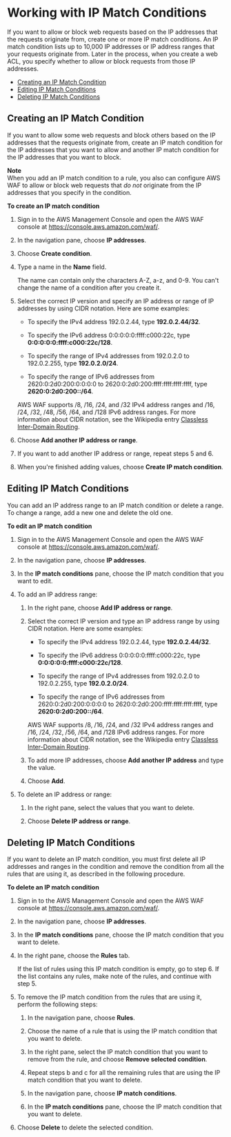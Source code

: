 # Working with IP Match Conditions<a name="web-acl-ip-conditions"></a>

If you want to allow or block web requests based on the IP addresses that the requests originate from, create one or more IP match conditions\. An IP match condition lists up to 10,000 IP addresses or IP address ranges that your requests originate from\. Later in the process, when you create a web ACL, you specify whether to allow or block requests from those IP addresses\.


+ [Creating an IP Match Condition](#web-acl-ip-conditions-creating)
+ [Editing IP Match Conditions](#web-acl-ip-conditions-editing)
+ [Deleting IP Match Conditions](#web-acl-ip-conditions-deleting)

## Creating an IP Match Condition<a name="web-acl-ip-conditions-creating"></a>

If you want to allow some web requests and block others based on the IP addresses that the requests originate from, create an IP match condition for the IP addresses that you want to allow and another IP match condition for the IP addresses that you want to block\.

**Note**  
When you add an IP match condition to a rule, you also can configure AWS WAF to allow or block web requests that *do not* originate from the IP addresses that you specify in the condition\.

**To create an IP match condition**

1. Sign in to the AWS Management Console and open the AWS WAF console at [https://console\.aws\.amazon\.com/waf/](https://console.aws.amazon.com/waf/)\. 

1. In the navigation pane, choose **IP addresses**\.

1. Choose **Create condition**\.

1. Type a name in the **Name** field\.

   The name can contain only the characters A\-Z, a\-z, and 0\-9\. You can't change the name of a condition after you create it\.

1. Select the correct IP version and specify an IP address or range of IP addresses by using CIDR notation\. Here are some examples:

   + To specify the IPv4 address 192\.0\.2\.44, type **192\.0\.2\.44/32**\.

   + To specify the IPv6 address 0:0:0:0:0:ffff:c000:22c, type **0:0:0:0:0:ffff:c000:22c/128**\.

   + To specify the range of IPv4 addresses from 192\.0\.2\.0 to 192\.0\.2\.255, type **192\.0\.2\.0/24**\.

   + To specify the range of IPv6 addresses from 2620:0:2d0:200:0:0:0:0 to 2620:0:2d0:200:ffff:ffff:ffff:ffff, type **2620:0:2d0:200::/64**\.

   AWS WAF supports /8, /16, /24, and /32 IPv4 address ranges and /16, /24, /32, /48, /56, /64, and /128 IPv6 address ranges\. For more information about CIDR notation, see the Wikipedia entry [Classless Inter\-Domain Routing](https://en.wikipedia.org/wiki/Classless_Inter-Domain_Routing)\.

1. Choose **Add another IP address or range**\.

1. If you want to add another IP address or range, repeat steps 5 and 6\.

1. When you're finished adding values, choose **Create IP match condition**\.

## Editing IP Match Conditions<a name="web-acl-ip-conditions-editing"></a>

You can add an IP address range to an IP match condition or delete a range\. To change a range, add a new one and delete the old one\.

**To edit an IP match condition**

1. Sign in to the AWS Management Console and open the AWS WAF console at [https://console\.aws\.amazon\.com/waf/](https://console.aws.amazon.com/waf/)\. 

1. In the navigation pane, choose **IP addresses**\.

1. In the **IP match conditions** pane, choose the IP match condition that you want to edit\.

1. To add an IP address range:

   1. In the right pane, choose **Add IP address or range**\.

   1. Select the correct IP version and type an IP address range by using CIDR notation\. Here are some examples:

      + To specify the IPv4 address 192\.0\.2\.44, type **192\.0\.2\.44/32**\.

      + To specify the IPv6 address 0:0:0:0:0:ffff:c000:22c, type **0:0:0:0:0:ffff:c000:22c/128**\.

      + To specify the range of IPv4 addresses from 192\.0\.2\.0 to 192\.0\.2\.255, type **192\.0\.2\.0/24**\.

      + To specify the range of IPv6 addresses from 2620:0:2d0:200:0:0:0:0 to 2620:0:2d0:200:ffff:ffff:ffff:ffff, type **2620:0:2d0:200::/64**\.

      AWS WAF supports /8, /16, /24, and /32 IPv4 address ranges and /16, /24, /32, /56, /64, and /128 IPv6 address ranges\. For more information about CIDR notation, see the Wikipedia entry [Classless Inter\-Domain Routing](https://en.wikipedia.org/wiki/Classless_Inter-Domain_Routing)\.

   1. To add more IP addresses, choose **Add another IP address** and type the value\.

   1. Choose **Add**\.

1. To delete an IP address or range:

   1. In the right pane, select the values that you want to delete\.

   1. Choose **Delete IP address or range**\.

## Deleting IP Match Conditions<a name="web-acl-ip-conditions-deleting"></a>

If you want to delete an IP match condition, you must first delete all IP addresses and ranges in the condition and remove the condition from all the rules that are using it, as described in the following procedure\.

**To delete an IP match condition**

1. Sign in to the AWS Management Console and open the AWS WAF console at [https://console\.aws\.amazon\.com/waf/](https://console.aws.amazon.com/waf/)\. 

1. In the navigation pane, choose **IP addresses**\.

1. In the **IP match conditions** pane, choose the IP match condition that you want to delete\.

1. In the right pane, choose the **Rules** tab\.

   If the list of rules using this IP match condition is empty, go to step 6\. If the list contains any rules, make note of the rules, and continue with step 5\.

1. To remove the IP match condition from the rules that are using it, perform the following steps:

   1. In the navigation pane, choose **Rules**\.

   1. Choose the name of a rule that is using the IP match condition that you want to delete\.

   1. In the right pane, select the IP match condition that you want to remove from the rule, and choose **Remove selected condition**\.

   1. Repeat steps b and c for all the remaining rules that are using the IP match condition that you want to delete\.

   1. In the navigation pane, choose **IP match conditions**\.

   1. In the **IP match conditions** pane, choose the IP match condition that you want to delete\.

1. Choose **Delete** to delete the selected condition\.